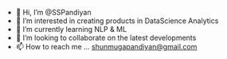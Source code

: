 - 👋 Hi, I’m @SSPandiyan
- 👀 I’m interested in creating products in DataScience Analytics
- 🌱 I’m currently learning NLP & ML
- 💞️ I’m looking to collaborate on the latest developments
- 📫 How to reach me ... shunmugapandiyan@gmail.com

<!---
SSPandiyan/SSPandiyan is a ✨ special ✨ repository because its `README.md` (this file) appears on your GitHub profile.
You can click the Preview link to take a look at your changes.
--->
